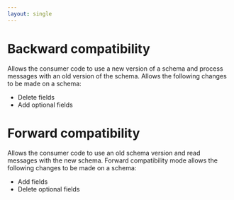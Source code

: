 ```yaml
---
layout: single
---
```


# Backward compatibility
Allows the consumer code to use a new version of a schema and process messages with an old version of the schema. 
Allows the following changes to be made on a schema:

* Delete fields
* Add optional fields

# Forward compatibility
Allows the consumer code to use an old schema version and read messages with the new schema. 
Forward compatibility mode allows the following changes to be made on a schema:

* Add fields
* Delete optional fields
